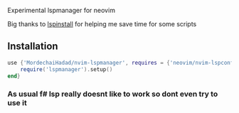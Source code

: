 Experimental lspmanager for neovim

Big thanks to [lspinstall](https://github.com/kabouzeid/nvim-lspinstall)  for helping me save time for some scripts

## Installation

```lua
use {'MordechaiHadad/nvim-lspmanager', requires = {'neovim/nvim-lspconfig', 'nvim-lua/plenary.nvim'}, config = function()
    require('lspmanager').setup()
end}
```
### As usual f# lsp really doesnt like to work so dont even try to use it
